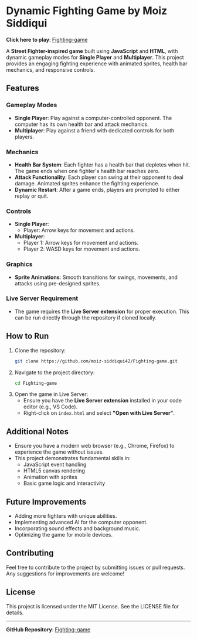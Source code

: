 # Dynamic Fighting Game by Moiz Siddiqui

**Click here to play**: [Fighting-game](https://moiz-siddiqui-fighter-game.netlify.app/)

A **Street Fighter-inspired game** built using **JavaScript** and **HTML**, with dynamic gameplay modes for **Single Player** and **Multiplayer**. This project provides an engaging fighting experience with animated sprites, health bar mechanics, and responsive controls.

## **Features**

### **Gameplay Modes**
- **Single Player**: Play against a computer-controlled opponent. The computer has its own health bar and attack mechanics.
- **Multiplayer**: Play against a friend with dedicated controls for both players.

### **Mechanics**
- **Health Bar System**: Each fighter has a health bar that depletes when hit. The game ends when one fighter's health bar reaches zero.
- **Attack Functionality**: Each player can swing at their opponent to deal damage. Animated sprites enhance the fighting experience.
- **Dynamic Restart**: After a game ends, players are prompted to either replay or quit.

### **Controls**
- **Single Player**:
  - Player: Arrow keys for movement and actions.
- **Multiplayer**:
  - Player 1: Arrow keys for movement and actions.
  - Player 2: WASD keys for movement and actions.

### **Graphics**
- **Sprite Animations**: Smooth transitions for swings, movements, and attacks using pre-designed sprites.

### **Live Server Requirement**
- The game requires the **Live Server extension** for proper execution. This can be run directly through the repository if cloned locally.

## **How to Run**
1. Clone the repository:
   ```bash
   git clone https://github.com/moiz-siddiqui42/Fighting-game.git
   ```
2. Navigate to the project directory:
   ```bash
   cd Fighting-game
   ```
3. Open the game in Live Server:
   - Ensure you have the **Live Server extension** installed in your code editor (e.g., VS Code).
   - Right-click on `index.html` and select **"Open with Live Server"**.

## **Additional Notes**
- Ensure you have a modern web browser (e.g., Chrome, Firefox) to experience the game without issues.
- This project demonstrates fundamental skills in:
  - JavaScript event handling
  - HTML5 canvas rendering
  - Animation with sprites
  - Basic game logic and interactivity

## **Future Improvements**
- Adding more fighters with unique abilities.
- Implementing advanced AI for the computer opponent.
- Incorporating sound effects and background music.
- Optimizing the game for mobile devices.

## **Contributing**
Feel free to contribute to the project by submitting issues or pull requests. Any suggestions for improvements are welcome!

## **License**
This project is licensed under the MIT License. See the LICENSE file for details.

---

**GitHub Repository**: [Fighting-game](https://github.com/moiz-siddiqui42/Fighting-game.git)
